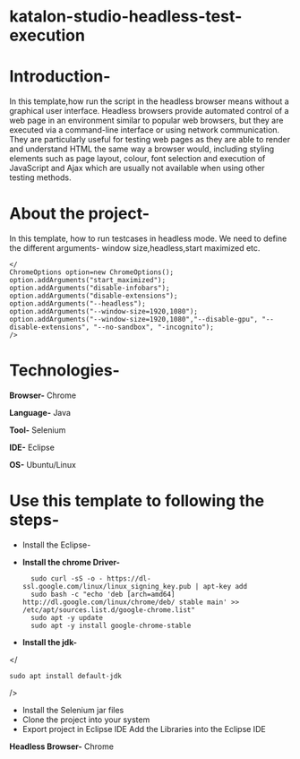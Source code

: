 # katalon-studio-headless-test-execution

# **Introduction-**

In this template,how run the script in the headless browser means without a graphical user interface.
Headless browsers provide automated control of a web page in an environment similar to popular web browsers, but they are executed via a command-line interface or using network communication. They are particularly useful for testing web pages as they are able to render and understand HTML the same way a browser would, including styling elements such as page layout, colour, font selection and execution of JavaScript and Ajax which are usually not available when using other testing methods.

# **About the project-**

In this template, how to run testcases in headless mode. We need to define the different arguments- window size,headless,start maximized etc.
    
    
    </
    ChromeOptions option=new ChromeOptions();
	option.addArguments("start_maximized");
    option.addArguments("disable-infobars");
    option.addArguments("disable-extensions");
    option.addArguments("--headless");
    option.addArguments("--window-size=1920,1080");
    option.addArguments("--window-size=1920,1080","--disable-gpu", "--disable-extensions", "--no-sandbox", "-incognito");
    />

# **Technologies-**

**Browser-** Chrome

**Language-** Java

**Tool-** Selenium

**IDE-** Eclipse

**OS-** Ubuntu/Linux

# **Use this template to following the steps-**
- Install the Eclipse-
- **Install the chrome Driver-**

        sudo curl -sS -o - https://dl-ssl.google.com/linux/linux_signing_key.pub | apt-key add 
        sudo bash -c "echo 'deb [arch=amd64] http://dl.google.com/linux/chrome/deb/ stable main' >> /etc/apt/sources.list.d/google-chrome.list" 
        sudo apt -y update 
        sudo apt -y install google-chrome-stable 
   
    
- **Install the jdk-**

</
    
	sudo apt install default-jdk
/>
  	
- Install  the Selenium jar files
- Clone the project into your system
- Export project in Eclipse IDE
  Add the Libraries into the Eclipse IDE

 **Headless Browser-** Chrome



